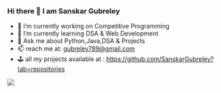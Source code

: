###                               Hi there 👋 I am Sanskar Gubreley



- 🔭 I’m currently working on Competitive Programming
- 🌱 I’m currently learning DSA & Web Development
- 💬 Ask me about Python,Java,DSA & Projects
- 📫 reach me at: gubreley789@gmail.com 
- 🕹️ all my projects available at : https://github.com/SanskarGubreley?tab=repositories

<img src="https://github-readme-stats.vercel.app/api?username=SanskarGubreley&&show_icons=true&title_color=ffffff&icon_color=bb2acf&text_color=daf7dc&bg_color=116161">
